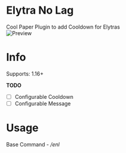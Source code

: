 # Elytra No Lag
Cool Paper Plugin to add Cooldown for Elytras <Br>
![Preview](https://i.ibb.co/MS6rLN5/Screenshot-2022-01-04-014641.png)
  
# Info
Supports: 1.16+

**TODO**
- [ ] Configurable Cooldown
- [ ] Configurable Message

# Usage
Base Command - */enl* 
